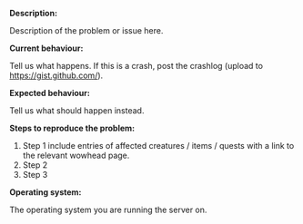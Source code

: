 
**Description:**

Description of the problem or issue here.

**Current behaviour:**

Tell us what happens.
If this is a crash, post the crashlog (upload to https://gist.github.com/).

**Expected behaviour:**

Tell us what should happen instead.

**Steps to reproduce the problem:**

1. Step 1 include entries of affected creatures / items / quests with a link to the relevant wowhead page.  
2. Step 2 
3. Step 3

**Operating system:**

The operating system you are running the server on.